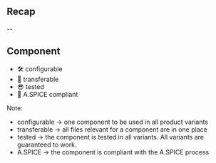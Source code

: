 ## Recap

--

## Component    

* 🛠️ configurable <!-- .element: class="fragment custom blur" -->
* 🧩 transferable  <!-- .element: class="fragment custom blur" -->
* 😎 tested <!-- .element: class="fragment custom blur" -->
* 🔎 A.SPICE compliant <!-- .element: class="fragment custom blur" -->

Note:

* configurable -> one component to be used in all product variants
* transferable -> all files relevant for a component are in one place
* tested -> the component is tested in all variants. All variants are guaranteed to work.
* A.SPICE -> the component is compliant with the A.SPICE process